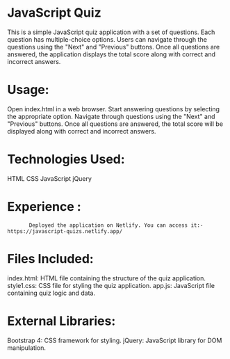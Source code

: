 # JavaScript Quiz
This is a simple JavaScript quiz application with a set of questions. Each question has multiple-choice options. Users can navigate through the questions using the "Next" and "Previous" buttons. Once all questions are answered, the application displays the total score along with correct and incorrect answers.

# Usage:
Open index.html in a web browser.
Start answering questions by selecting the appropriate option.
Navigate through questions using the "Next" and "Previous" buttons.
Once all questions are answered, the total score will be displayed along with correct and incorrect answers.
# Technologies Used:
 HTML
 CSS
 JavaScript
 jQuery

 # Experience :

           Deployed the application on Netlify. You can access it:-https://javascript-quizs.netlify.app/

# Files Included:
index.html: HTML file containing the structure of the quiz application.
style1.css: CSS file for styling the quiz application.
app.js: JavaScript file containing quiz logic and data.
# External Libraries:
Bootstrap 4: CSS framework for styling.
jQuery: JavaScript library for DOM manipulation.
